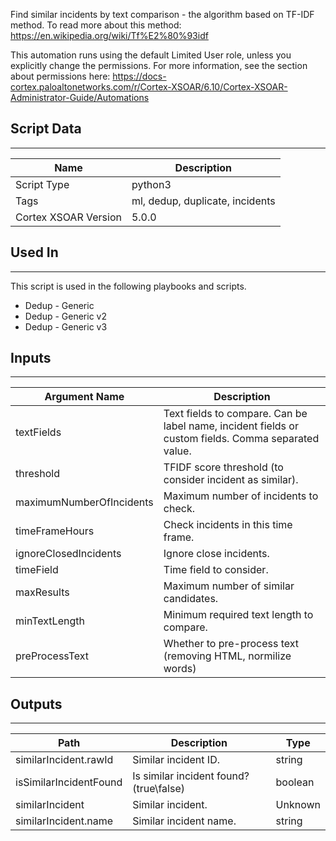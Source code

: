 Find similar incidents by text comparison - the algorithm based on TF-IDF method.
To read more about this method: https://en.wikipedia.org/wiki/Tf%E2%80%93idf

This automation runs using the default Limited User role, unless you explicitly
change the permissions.
For more information, see the section about permissions here:
https://docs-cortex.paloaltonetworks.com/r/Cortex-XSOAR/6.10/Cortex-XSOAR-Administrator-Guide/Automations

## Script Data

---

| **Name** | **Description** |
| --- | --- |
| Script Type | python3 |
| Tags | ml, dedup, duplicate, incidents |
| Cortex XSOAR Version | 5.0.0 |

## Used In

---
This script is used in the following playbooks and scripts.

* Dedup - Generic
* Dedup - Generic v2
* Dedup - Generic v3

## Inputs

---

| **Argument Name** | **Description** |
| --- | --- |
| textFields | Text fields to compare. Can be label name, incident fields or custom fields. Comma separated value.  |
| threshold | TFIDF score threshold \(to consider incident as similar\). |
| maximumNumberOfIncidents | Maximum number of incidents to check. |
| timeFrameHours | Check incidents in this time frame. |
| ignoreClosedIncidents | Ignore close incidents. |
| timeField | Time field to consider. |
| maxResults | Maximum number of similar candidates. |
| minTextLength | Minimum required text length to compare. |
| preProcessText | Whether to pre-process text \(removing HTML, normilize words\) |

## Outputs

---

| **Path** | **Description** | **Type** |
| --- | --- | --- |
| similarIncident.rawId | Similar incident ID. | string |
| isSimilarIncidentFound | Is similar incident found? \(true\\false\) | boolean |
| similarIncident | Similar incident. | Unknown |
| similarIncident.name | Similar incident name. | string |
